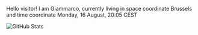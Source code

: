 Hello visitor! I am Giammarco, currently living in space coordinate Brussels and time coordinate Monday, 16 August, 20:05 CEST

![GitHub Stats](https://github-readme-stats.vercel.app/api?username=grcasanova)
